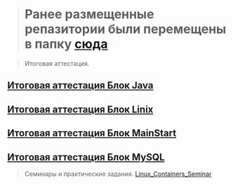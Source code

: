 
> # Ранее размещенные репазитории были перемещены в папку [сюда](./Other_works_and_projects/)



> Итоговая аттестация.

[Итоговая аттестация Блок Java](./Final_control_work_on_the_java_block/)
---
[Итоговая аттестация Блок Linix](./Final_control_work_on_the_linux_block/)
---
[Итоговая аттестация Блок MainStart](./Final_control_work_on_the_main_block/)
---
[Итоговая аттестация Блок MySQL](./Final_control_work_on_the_MySQL_block/)
---

> Семинары и практические задания.
[Linux_Containers_Seminar](./Linux_Containers_Seminar/)